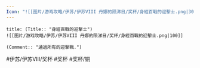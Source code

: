 ```yaml
---
Icon: "![[图片/游戏攻略/伊苏/伊苏VIII 丹娜的陨涕日/奖杯/身經百戰的迎擊士.png|30]]"
---
```

```ad-common-bronze-trophy
title: (Title:: "身經百戰的迎擊士")
![[图片/游戏攻略/伊苏/伊苏VIII 丹娜的陨涕日/奖杯/身經百戰的迎擊士.png|100]]

(Comment:: "通過所有的迎擊戰.")
```

#伊苏/伊苏VIII/奖杯 #奖杯 #奖杯/铜
